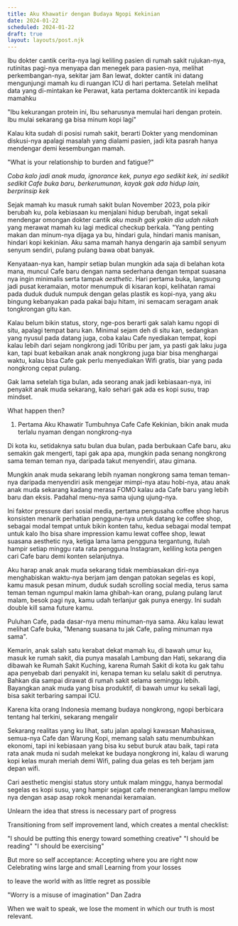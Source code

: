 ```yaml
---
title: Aku Khawatir dengan Budaya Ngopi Kekinian
date: 2024-01-22
scheduled: 2024-01-22
draft: true
layout: layouts/post.njk
---
```


Ibu dokter cantik cerita-nya lagi keliling pasien di rumah sakit rujukan-nya, rutinitas pagi-nya menyapa dan menegek para pasien-nya, melihat perkembangan-nya, sekitar jam 8an lewat, dokter cantik ini datang mengunjungi mamah ku di ruangan ICU di hari pertama. Setelah melihat data yang di-mintakan ke Perawat, kata pertama doktercantik ini kepada mamahku

"Ibu kekurangan protein ini, Ibu seharusnya memulai hari dengan protein. Ibu mulai sekarang ga bisa minum kopi lagi"

Kalau kita sudah di posisi rumah sakit, berarti Dokter yang mendominan diskusi-nya apalagi masalah yang dialami pasien, jadi kita pasrah hanya mendengar demi kesembungan mamah.

"What is your relationship to burden and fatigue?"

*Coba kalo jadi anak muda, ignorance kek, punya ego sedikit kek, ini sedikit sedikit Cafe buka baru, berkerumunan, kayak gak ada hidup lain, berprinsip kek*

Sejak mamah ku masuk rumah sakit bulan November 2023, pola pikir berubah ku, pola kebiasaan ku menjalani hidup berubah, ingat sekali mendengar omongan dokter cantik *aku masih gak yakin dia udah nikah* yang merawat mamah ku lagi medical checkup berkala. "Yang penting makan dan minum-nya dijaga ya bu,  hindari gula, hindari manis manisan, hindari kopi kekinian. Aku sama mamah hanya dengarin aja sambil senyum senyum sendiri, pulang pulang bawa obat banyak.

Kenyataan-nya kan, hampir setiap bulan mungkin ada saja di belahan kota mana, muncul Cafe baru dengan nama sederhana dengan tempat suasana nya ingin minimalis serta tampak *aesthetic*. Hari pertama buka, langsung jadi pusat keramaian, motor menumpuk di kisaran kopi, kelihatan ramai pada duduk duduk numpuk dengan gelas plastik es kopi-nya, yang aku bingung kebanyakan pada pakai baju hitam, ini semacam seragam anak tongkrongan gitu kan.

Kalau belum bikin status, story, nge-pos berarti gak salah kamu ngopi di situ, apalagi tempat baru kan. Minimal sejam deh di situ kan, sedangkan yang nyusul pada datang juga, coba kalau Cafe nyediakan tempat, kopi kalau lebih dari sejam nongkrong jadi 10ribu per jam, ya pasti gak laku juga kan, tapi buat kebaikan anak anak nongkrong juga biar bisa menghargai waktu, kalau bisa Cafe gak perlu menyediakan Wifi gratis, biar yang pada nongkrong cepat pulang.

Gak lama setelah tiga bulan, ada seorang anak jadi kebiasaan-nya, ini penyakit anak muda sekarang, kalo sehari gak ada es kopi susu, trap mindset.

What happen then?

1. Pertama Aku Khawatir Tumbuhnya Cafe Cafe Kekinian, bikin anak muda terlalu nyaman dengan nongkrong-nya

Di kota ku, setidaknya satu bulan dua bulan, pada berbukaan Cafe baru, aku semakin gak mengerti, tapi gak apa apa, mungkin pada senang nongkrong sama teman teman nya, daripada takut menyendiri, atau gimana.

Mungkin anak muda sekarang lebih nyaman nongkrong sama teman teman-nya daripada menyendiri asik mengejar mimpi-nya atau hobi-nya, atau anak anak muda sekarang kadang merasa FOMO kalau ada Cafe baru yang lebih baru dan eksis. Padahal menu-nya sama ujung ujung-nya.

Ini faktor pressure dari sosial media, pertama pengusaha coffee shop harus konsisten menarik perhatian pengguna-nya untuk datang ke coffee shop, sebagai modal tempat untuk bikin konten tahu, kedua sebagai modal tempat untuk kalo lho bisa share impression kamu lewat coffee shop, lewat suasana aesthetic nya, ketiga lama lama pengguna tergantung, itulah hampir setiap minggu rata rata pengguna Instagram, keliling kota pengen cari Cafe baru demi konten selanjutnya.

Aku harap anak anak muda sekarang tidak membiasakan diri-nya menghabiskan waktu-nya berjam jam dengan patokan segelas es kopi, kamu masuk pesan minum, duduk sudah scrolling social media, terus sama teman teman ngumpul makin lama ghibah-kan orang, pulang pulang larut malam, besok pagi nya, kamu udah terlanjur gak punya energy. Ini sudah double kill sama future kamu.

Puluhan Cafe, pada dasar-nya menu minuman-nya sama. Aku kalau lewat melihat Cafe buka, "Menang suasana tu jak Cafe, paling minuman nya sama".

Kemarin, anak salah satu kerabat dekat mamah ku, di bawah umur ku, masuk ke rumah sakit, dia punya masalah Lambung dan Hati, sekarang dia dibawah ke Rumah Sakit Kuching, karena Rumah Sakit di kota ku gak tahu apa penyebab dari penyakit ini, kenapa teman ku selalu sakit di perutnya. Bahkan dia sampai dirawat di rumah sakit selama seminggu lebih. Bayangkan anak muda yang bisa produktif, di bawah umur ku sekali lagi, bisa sakit terbaring sampai ICU.

Karena kita orang Indonesia memang budaya nongkrong, ngopi berbicara tentang hal terkini, sekarang mengalir

Sekarang realitas yang ku lihat, satu jalan apalagi kawasan Mahasiswa, semua-nya Cafe dan Warung Kopi, memang salah satu menumbuhkan ekonomi, tapi ini kebiasaan yang bisa ku sebut buruk atau baik, tapi rata rata anak muda ni sudah melekat ke budaya nongkrong ini, kalau di warung kopi kelas murah meriah demi Wifi, paling dua gelas es teh berjam jam depan wifi.

Cari aesthetic mengisi status story untuk malam minggu, hanya bermodal segelas es kopi susu, yang hampir sejagat cafe menerangkan lampu mellow nya dengan asap asap rokok menandai keramaian.

Unlearn the idea that stress is necessary part of progress

Transitioning from self improvement land,
which creates a mental checklist:

"I should be putting this energy toward
something creative"
"I should be reading"
"I should be exercising"

But more so self acceptance:
Accepting where you are right now
Celebrating wins large and small
Learning from your losses

to leave the world with as little regret as possible

"Worry is a misuse of imagination" Dan Zadra

When we wait to speak,
we lose the moment in
which our truth is most relevant.



